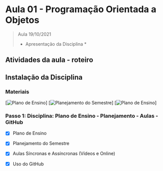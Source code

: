 # Aula 01 - Programação Orientada a Objetos

> Aula 19/10/2021
> 
>  * Apresentação da Disciplina *

## Atividades da aula - roteiro

## Instalação da Disciplina
### Materiais
[![Plano de Ensino]()]
[![Planejamento do Semestre]()]
[![Plano de Ensino]()]

### Passo 1: Disciplina: Plano de Ensino - Planejamento - Aulas - GitHub
- [x]  Plano de Ensino
- [x]  Planejamento do Semestre
- [x]  Aulas Síncronas e Assíncronas (Vídeos e Online)
- [x]  Uso do GitHub


